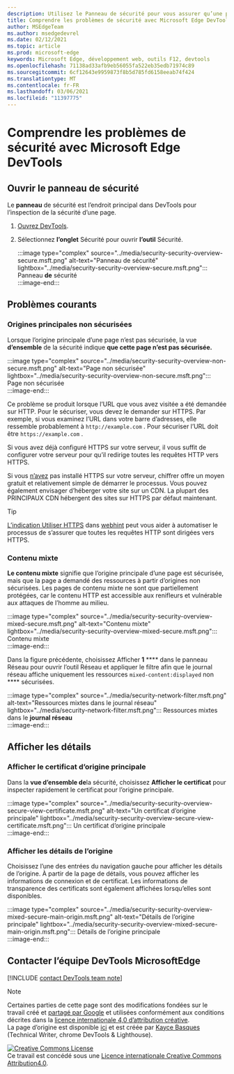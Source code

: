 ```yaml
---
description: Utilisez le Panneau de sécurité pour vous assurer qu’une page est entièrement protégée par HTTPS.
title: Comprendre les problèmes de sécurité avec Microsoft Edge DevTools
author: MSEdgeTeam
ms.author: msedgedevrel
ms.date: 02/12/2021
ms.topic: article
ms.prod: microsoft-edge
keywords: Microsoft Edge, développement web, outils F12, devtools
ms.openlocfilehash: 71138ad33afb9eb56055fa522eb35edb71974c89
ms.sourcegitcommit: 6cf12643e9959873f8b5d785fd6158eeab74f424
ms.translationtype: MT
ms.contentlocale: fr-FR
ms.lasthandoff: 03/06/2021
ms.locfileid: "11397775"
---
```

<!-- Copyright Kayce Basques 

   Licensed under the Apache License, Version 2.0 (the "License");
   you may not use this file except in compliance with the License.
   You may obtain a copy of the License at

       https://www.apache.org/licenses/LICENSE-2.0

   Unless required by applicable law or agreed to in writing, software
   distributed under the License is distributed on an "AS IS" BASIS,
   WITHOUT WARRANTIES OR CONDITIONS OF ANY KIND, either express or implied.
   See the License for the specific language governing permissions and
   limitations under the License.  -->  

# <a name="understand-security-issues-with-microsoft-edge-devtools"></a>Comprendre les problèmes de sécurité avec Microsoft Edge DevTools  

  

<!--Use the **Security** Panel in [Microsoft Edge DevTools][MicrosoftEdgeDevTools] to make sure HTTPS is properly implemented on a page.  Navigate to **Why HTTPS Matters** to learn why every website should be protected with HTTPS, even sites that do not handle sensitive user data.  -->  

<!--todo: add section when why-https is available -->  

## <a name="open-the-security-panel"></a>Ouvrir le panneau de sécurité  

Le **panneau** de sécurité est l’endroit principal dans DevTools pour l’inspection de la sécurité d’une page.  

1.  [Ouvrez DevTools][DevToolsOpen].  
1.  Sélectionnez **l’onglet** Sécurité pour ouvrir **l’outil** Sécurité.  
    
    :::image type="complex" source="../media/security-security-overview-secure.msft.png" alt-text="Panneau de sécurité" lightbox="../media/security-security-overview-secure.msft.png":::
       Panneau **de** sécurité  
    :::image-end:::  
    
## <a name="common-problems"></a>Problèmes courants  

### <a name="non-secure-main-origins"></a>Origines principales non sécurisées  

Lorsque l’origine principale d’une page n’est pas sécurisée, la vue **d’ensemble** de la sécurité indique **que cette page n’est pas sécurisée.**  

:::image type="complex" source="../media/security-security-overview-non-secure.msft.png" alt-text="Page non sécurisée" lightbox="../media/security-security-overview-non-secure.msft.png":::
   Page non sécurisée  
:::image-end:::  

Ce problème se produit lorsque l’URL que vous avez visitée a été demandée sur HTTP.  Pour le sécuriser, vous devez le demander sur HTTPS.  Par exemple, si vous examinez l’URL dans votre barre d’adresses, elle ressemble probablement à `http://example.com` .  Pour sécuriser l’URL doit être `https://example.com` .  

Si vous avez déjà configuré HTTPS sur votre serveur, il vous suffit de configurer votre serveur pour qu’il redirige toutes les requêtes HTTP vers HTTPS.  

Si vous [n’avez][LetsEncrypt] pas installé HTTPS sur votre serveur, chiffrer offre un moyen gratuit et relativement simple de démarrer le processus.  Vous pouvez également envisager d’héberger votre site sur un CDN.  La plupart des PRINCIPAUX CDN hébergent des sites sur HTTPS par défaut maintenant.  

> [!TIP]
> [L’indication Utiliser HTTPS][WebhintUseHttps] dans [webhint][Webhint] peut vous aider à automatiser le processus de s’assurer que toutes les requêtes HTTP sont dirigées vers HTTPS.  

### <a name="mixed-content"></a>Contenu mixte  

**Le contenu mixte** signifie que l’origine principale d’une page est sécurisée, mais que la page a demandé des ressources à partir d’origines non sécurisées.  Les pages de contenu mixte ne sont que partiellement protégées, car le contenu HTTP est accessible aux renifleurs et vulnérable aux attaques de l’homme au milieu.  

:::image type="complex" source="../media/security-security-overview-mixed-secure.msft.png" alt-text="Contenu mixte" lightbox="../media/security-security-overview-mixed-secure.msft.png":::
   Contenu mixte  
:::image-end:::  

Dans la figure précédente, choisissez Afficher **1** **** dans le panneau Réseau pour ouvrir l’outil Réseau et appliquer le filtre afin que le journal réseau affiche uniquement les ressources `mixed-content:displayed` non **** sécurisées.  

:::image type="complex" source="../media/security-network-filter.msft.png" alt-text="Ressources mixtes dans le journal réseau" lightbox="../media/security-network-filter.msft.png":::
   Ressources mixtes dans le **journal réseau**  
:::image-end:::  

## <a name="view-details"></a>Afficher les détails  

### <a name="view-main-origin-certificate"></a>Afficher le certificat d’origine principale  

Dans la **vue d’ensemble de**la sécurité, choisissez **Afficher le certificat** pour inspecter rapidement le certificat pour l’origine principale.  

:::image type="complex" source="../media/security-security-overview-secure-view-certificate.msft.png" alt-text="Un certificat d’origine principale" lightbox="../media/security-security-overview-secure-view-certificate.msft.png":::
   Un certificat d’origine principale  
:::image-end:::  

### <a name="view-origin-details"></a>Afficher les détails de l’origine  

Choisissez l’une des entrées du navigation gauche pour afficher les détails de l’origine.  À partir de la page de détails, vous pouvez afficher les informations de connexion et de certificat.  Les informations de transparence des certificats sont également affichées lorsqu’elles sont disponibles.  

:::image type="complex" source="../media/security-security-overview-mixed-secure-main-origin.msft.png" alt-text="Détails de l’origine principale" lightbox="../media/security-security-overview-mixed-secure-main-origin.msft.png":::
   Détails de l’origine principale  
:::image-end:::  

## <a name="getting-in-touch-with-the-microsoft-edge-devtools-team"></a>Contacter l’équipe DevTools MicrosoftEdge  

[!INCLUDE [contact DevTools team note](../includes/contact-devtools-team-note.md)]  

<!-- links -->  

[MicrosoftEdgeDevTools]: ../../devtools-guide-chromium/index.md "Outils de développement Microsoft Edge (Chromium) | Documents Microsoft"  
[DevToolsOpen]: ../open/index.md "Ouvrez Microsoft Edge DevTools | Documents Microsoft"  

[LetsEncrypt]: https://letsencrypt.org "Chiffrement - Certificats SSL/TLS gratuits"  

[Webhint]: https://webhint.io "webhint"  
[WebhintUseHttps]: https://webhint.io/docs/user-guide/hints/hint-https-only "Utiliser le protocole HTTPS | documentation webhint"  

<!--[mixed]: /web/fundamentals/security/prevent-mixed-content/what-is-mixed-content ""  -->

> [!NOTE]
> Certaines parties de cette page sont des modifications fondées sur le travail créé et [partagé par Google][GoogleSitePolicies] et utilisées conformément aux conditions décrites dans la [licence internationale 4,0 d’attribution créative][CCA4IL].  
> La page d’origine est disponible [ici](https://developers.google.com/web/tools/chrome-devtools/security/index) et est créée par [Kayce Basques][KayceBasques] \(Technical Writer, chrome DevTools \& Lighthouse\).  

[![Creative Commons License][CCby4Image]][CCA4IL]  
Ce travail est concédé sous une [Licence internationale Creative Commons Attribution4.0][CCA4IL].  

[CCA4IL]: https://creativecommons.org/licenses/by/4.0  
[CCby4Image]: https://i.creativecommons.org/l/by/4.0/88x31.png  
[GoogleSitePolicies]: https://developers.google.com/terms/site-policies  
[KayceBasques]: https://developers.google.com/web/resources/contributors/kaycebasques  
